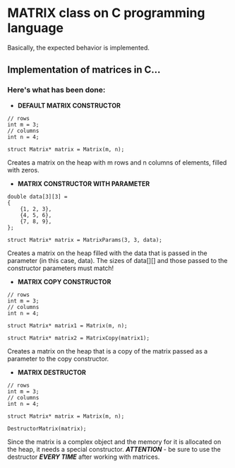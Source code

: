 # MATRIX class on C programming language

Basically, the expected behavior is implemented.

## Implementation of matrices in C...

### Here's what has been done:

- **DEFAULT MATRIX CONSTRUCTOR**

```
// rows
int m = 3;
// columns
int n = 4;

struct Matrix* matrix = Matrix(m, n);
```

Creates a matrix on the heap with m rows and n columns of elements, filled with zeros.

- **MATRIX CONSTRUCTOR WITH PARAMETER**

```
double data[3][3] = 
{
    {1, 2, 3},
    {4, 5, 6},
    {7, 8, 9},
};

struct Matrix* matrix = MatrixParams(3, 3, data);
```

Creates a matrix on the heap filled with the data that is passed in the parameter (in this case, data). The sizes of data[][] and those passed to the constructor parameters must match!

- **MATRIX COPY CONSTRUCTOR**

```
// rows
int m = 3;
// columns
int n = 4;

struct Matrix* matrix1 = Matrix(m, n);

struct Matrix* matrix2 = MatrixCopy(matrix1);
```

Creates a matrix on the heap that is a copy of the matrix passed as a parameter to the copy constructor.

- **MATRIX DESTRUCTOR**

```
// rows
int m = 3;
// columns
int n = 4;

struct Matrix* matrix = Matrix(m, n);

DestructorMatrix(matrix);
```

Since the matrix is ​​a complex object and the memory for it is allocated on the heap, it needs a special constructor. ***ATTENTION*** - be sure to use the destructor ***EVERY TIME*** after working with matrices.